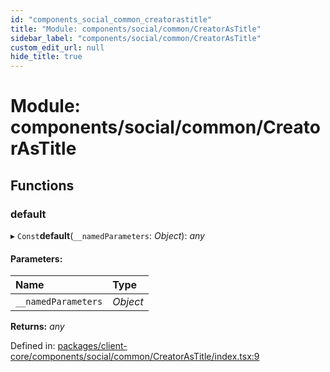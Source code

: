 ```yaml
---
id: "components_social_common_creatorastitle"
title: "Module: components/social/common/CreatorAsTitle"
sidebar_label: "components/social/common/CreatorAsTitle"
custom_edit_url: null
hide_title: true
---
```


# Module: components/social/common/CreatorAsTitle

## Functions

### default

▸ `Const`**default**(`__namedParameters`: *Object*): *any*

#### Parameters:

Name | Type |
:------ | :------ |
`__namedParameters` | *Object* |

**Returns:** *any*

Defined in: [packages/client-core/components/social/common/CreatorAsTitle/index.tsx:9](https://github.com/xr3ngine/xr3ngine/blob/66a84a950/packages/client-core/components/social/common/CreatorAsTitle/index.tsx#L9)
